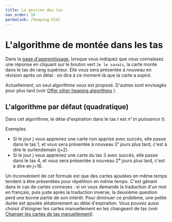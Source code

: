 ```yaml
---
title: La gestion des tas
nav_order: 10
permalink: /heaping.html
---
```


# L'algorithme de montée dans les tas

Dans la [page d'apprentissage](learn.md), lorsque vous indiquez que vous connaissez une réponse en cliquant sur le bouton vert `Je le savais`, la carte monte dans le tas de rang supérieur. Elle vous sera présentée à nouveau en révision après un délai : on dira à ce moment-là que la carte a _expiré_.

Actuellement, un seul algorithme vous est proposé. D'autres sont envisagés pour plus tard (voir [Offer other heaping algorithms](https://github.com/VoltanFr/memcheck/issues/349)&nbsp;<i class="fas fa-external-link-alt"></i>).

## L'algorithme par défaut (quadratique)

Dans cet algorithme, le délai d'expiration dans le tas _t_ est _nᵗ_ (_n puissance t_).

Exemples

- Si le jour j vous apprenez une carte non apprise avec succès, elle passe dans le tas 1, et vous sera présentée à nouveau 2¹ jours plus tard, c'est à dire le surlendemain (j+2).
- Si le jour j vous apprenez une carte du tas 3 avec succès, elle passe dans le tas 4, et vous sera présentée à nouveau 2⁴ jours plus tard, c'est à dire en j+16.

Un inconvénient de cet formule est que des cartes ajoutées en même temps tendent à être présentées pour répétition en même temps. C'est gênant dans le cas de cartes connexes : si on vous demande la traduction d'un mot en français, puis juste après la traduction inverse, la deuxième question perd une bonne partie de son intérêt.
Pour diminuer ce problème, une petite durée est ajoutée aléatoirement au délai d'expiration. Vous pouvez aussi choisir d'éloigner les cartes manuellement en les changeant de tas (voir [Changer les cartes de tas manuellement](deck.md#changer-les-cartes-de-tas-manuellement)).
